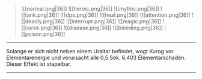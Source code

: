 > ![[normal.png|36]] ![[heroic.png|36]] ![[mythic.png|36]]
> ![[tank.png|36]] ![[dps.png|36]] ![[heal.png|36]]
> ![[attention.png|36]] ![[deadly.png|36]] ![[interrupt.png|36]]
> ![[magic.png|36]] ![[curse.png|36]] ![[disease.png|36]] ![[bleeding.png|36]] ![[poison.png|36]] 

***
Solange er sich nicht neben einem Uraltar befindet, wogt Kurog vor Elementarenergie und verursacht alle 0,5 Sek. 6.403 Elementarschaden. Dieser Effekt ist stapelbar.


***
